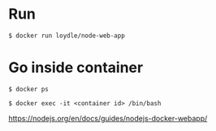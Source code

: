 # Run
`$ docker run loydle/node-web-app`

# Go inside container
`$ docker ps`

`$ docker exec -it <container id> /bin/bash`

https://nodejs.org/en/docs/guides/nodejs-docker-webapp/
